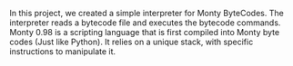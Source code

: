 In this project, we created a simple interpreter for Monty ByteCodes. The interpreter reads a bytecode file and executes the bytecode commands.
Monty 0.98 is a scripting language that is first compiled into Monty byte codes (Just like Python). It relies on a unique stack, with specific instructions to manipulate it.
